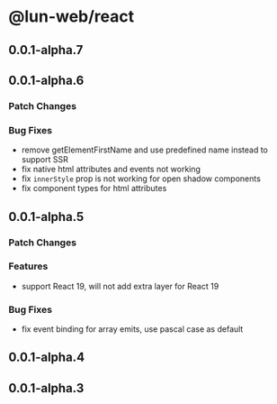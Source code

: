 # @lun-web/react

## 0.0.1-alpha.7

## 0.0.1-alpha.6

### Patch Changes

### Bug Fixes

- remove getElementFirstName and use predefined name instead to support SSR
- fix native html attributes and events not working
- fix `innerStyle` prop is not working for open shadow components
- fix component types for html attributes

## 0.0.1-alpha.5

### Patch Changes

### Features

- support React 19, will not add extra layer for React 19

### Bug Fixes

- fix event binding for array emits, use pascal case as default

## 0.0.1-alpha.4

## 0.0.1-alpha.3
